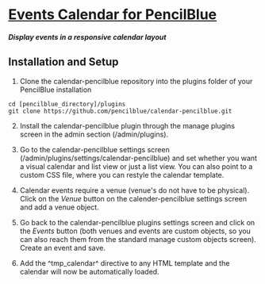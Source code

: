 [Events Calendar for PencilBlue](http://pencilblue.org)
=====

##### Display events in a responsive calendar layout

Installation and Setup
-----

1. Clone the calendar-pencilblue repository into the plugins folder of your PencilBlue installation
```shell
cd [pencilblue_directory]/plugins
git clone https://github.com/pencilblue/calendar-pencilblue.git
```

2. Install the calendar-pencilblue plugin through the manage plugins screen in the admin section (/admin/plugins).

3. Go to the calendar-pencilblue settings screen (/admin/plugins/settings/calendar-pencilblue) and set whether you want a visual calendar and list view or just a list view. You can also point to a custom CSS file, where you can restyle the calendar template.

4. Calendar events require a venue (venue's do not have to be physical). Click on the *Venue* button on the calender-pencilblue settings screen and add a venue object.

5. Go back to the calendar-pencilblue plugins settings screen and click on the *Events* button (both venues and events are custom objects, so you can also reach them from the standard manage custom objects screen). Create an event and save.

5. Add the ^tmp_calendar^ directive to any HTML template and the calendar will now be automatically loaded.
